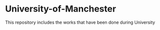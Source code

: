 # University-of-Manchester
This repository includes the works that have been done during University

